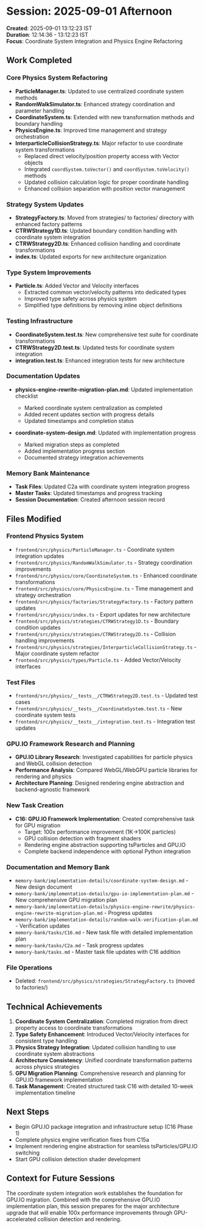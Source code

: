 # Session: 2025-09-01 Afternoon

**Created**: 2025-09-01 13:12:23 IST  
**Duration**: 12:14:36 - 13:12:23 IST  
**Focus**: Coordinate System Integration and Physics Engine Refactoring

## Work Completed

### Core Physics System Refactoring
- **ParticleManager.ts**: Updated to use centralized coordinate system methods
- **RandomWalkSimulator.ts**: Enhanced strategy coordination and parameter handling
- **CoordinateSystem.ts**: Extended with new transformation methods and boundary handling
- **PhysicsEngine.ts**: Improved time management and strategy orchestration
- **InterparticleCollisionStrategy.ts**: Major refactor to use coordinate system transformations
  - Replaced direct velocity/position property access with Vector objects
  - Integrated `coordSystem.toVector()` and `coordSystem.toVelocity()` methods
  - Updated collision calculation logic for proper coordinate handling
  - Enhanced collision separation with position vector management

### Strategy System Updates
- **StrategyFactory.ts**: Moved from strategies/ to factories/ directory with enhanced factory patterns
- **CTRWStrategy1D.ts**: Updated boundary condition handling with coordinate system integration
- **CTRWStrategy2D.ts**: Enhanced collision handling and coordinate transformations
- **index.ts**: Updated exports for new architecture organization

### Type System Improvements
- **Particle.ts**: Added Vector and Velocity interfaces
  - Extracted common vector/velocity patterns into dedicated types
  - Improved type safety across physics system
  - Simplified type definitions by removing inline object definitions

### Testing Infrastructure
- **CoordinateSystem.test.ts**: New comprehensive test suite for coordinate transformations
- **CTRWStrategy2D.test.ts**: Updated tests for coordinate system integration
- **integration.test.ts**: Enhanced integration tests for new architecture

### Documentation Updates
- **physics-engine-rewrite-migration-plan.md**: Updated implementation checklist
  - Marked coordinate system centralization as completed
  - Added recent updates section with progress details
  - Updated timestamps and completion status

- **coordinate-system-design.md**: Updated with implementation progress
  - Marked migration steps as completed
  - Added implementation progress section
  - Documented strategy integration achievements

### Memory Bank Maintenance
- **Task Files**: Updated C2a with coordinate system integration progress
- **Master Tasks**: Updated timestamps and progress tracking
- **Session Documentation**: Created afternoon session record

## Files Modified

### Frontend Physics System
- `frontend/src/physics/ParticleManager.ts` - Coordinate system integration updates
- `frontend/src/physics/RandomWalkSimulator.ts` - Strategy coordination improvements
- `frontend/src/physics/core/CoordinateSystem.ts` - Enhanced coordinate transformations
- `frontend/src/physics/core/PhysicsEngine.ts` - Time management and strategy orchestration
- `frontend/src/physics/factories/StrategyFactory.ts` - Factory pattern updates
- `frontend/src/physics/index.ts` - Export updates for new architecture
- `frontend/src/physics/strategies/CTRWStrategy1D.ts` - Boundary condition updates
- `frontend/src/physics/strategies/CTRWStrategy2D.ts` - Collision handling improvements
- `frontend/src/physics/strategies/InterparticleCollisionStrategy.ts` - Major coordinate system refactor
- `frontend/src/physics/types/Particle.ts` - Added Vector/Velocity interfaces

### Test Files
- `frontend/src/physics/__tests__/CTRWStrategy2D.test.ts` - Updated test cases
- `frontend/src/physics/__tests__/CoordinateSystem.test.ts` - New coordinate system tests
- `frontend/src/physics/__tests__/integration.test.ts` - Integration test updates

### GPU.IO Framework Research and Planning
- **GPU.IO Library Research**: Investigated capabilities for particle physics and WebGL collision detection
- **Performance Analysis**: Compared WebGL/WebGPU particle libraries for rendering and physics
- **Architecture Planning**: Designed rendering engine abstraction and backend-agnostic framework

### New Task Creation
- **C16: GPU.IO Framework Implementation**: Created comprehensive task for GPU migration
  - Target: 100x performance improvement (1K→100K particles)
  - GPU collision detection with fragment shaders
  - Rendering engine abstraction supporting tsParticles and GPU.IO
  - Complete backend independence with optional Python integration

### Documentation and Memory Bank
- `memory-bank/implementation-details/coordinate-system-design.md` - New design document
- `memory-bank/implementation-details/gpu-io-implementation-plan.md` - New comprehensive GPU migration plan
- `memory-bank/implementation-details/physics-engine-rewrite/physics-engine-rewrite-migration-plan.md` - Progress updates
- `memory-bank/implementation-details/random-walk-verification-plan.md` - Verification updates
- `memory-bank/tasks/C16.md` - New task file with detailed implementation plan
- `memory-bank/tasks/C2a.md` - Task progress updates
- `memory-bank/tasks.md` - Master task file updates with C16 addition

### File Operations
- Deleted: `frontend/src/physics/strategies/StrategyFactory.ts` (moved to factories/)

## Technical Achievements
1. **Coordinate System Centralization**: Completed migration from direct property access to coordinate transformations
2. **Type Safety Enhancement**: Introduced Vector/Velocity interfaces for consistent type handling
3. **Physics Strategy Integration**: Updated collision handling to use coordinate system abstractions
4. **Architecture Consistency**: Unified coordinate transformation patterns across physics strategies
5. **GPU Migration Planning**: Comprehensive research and planning for GPU.IO framework implementation
6. **Task Management**: Created structured task C16 with detailed 10-week implementation timeline

## Next Steps
- Begin GPU.IO package integration and infrastructure setup (C16 Phase 1)
- Complete physics engine verification fixes from C15a
- Implement rendering engine abstraction for seamless tsParticles/GPU.IO switching
- Start GPU collision detection shader development

## Context for Future Sessions
The coordinate system integration work establishes the foundation for GPU.IO migration. Combined with the comprehensive GPU.IO implementation plan, this session prepares for the major architecture upgrade that will enable 100x performance improvements through GPU-accelerated collision detection and rendering.